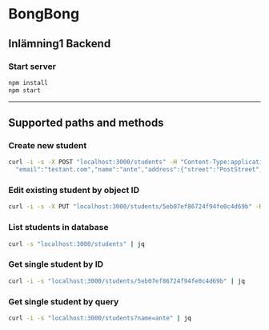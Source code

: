 # BongBong
Inlämning1 Backend
---
### Start server 
```sh
npm install
npm start
```
---
## Supported paths and methods

### Create new student
```sh
curl -i -s -X POST "localhost:3000/students" -H "Content-Type:application/json" -d '{
  "email":"testant.com","name":"ante","address":{"street":"PostStreet","zipcode":"123","city":"ort2"}}'
```

### Edit existing student by object ID
```sh
curl -i -s -X PUT "localhost:3000/students/5eb07ef86724f94fe0c4d69b" -H "Content-Type:application/json" -d '{"email":"newEmail@ant.com","name":"updatedName","address":{"street":"newStreet","zipcode":"131","city":"newCity"}}'
```

### List students in database
```sh
curl -s "localhost:3000/students" | jq
```

### Get single student by ID
```sh
curl -i -s "localhost:3000/students/5eb07ef86724f94fe0c4d69b" | jq
```

### Get single student by query
```sh
curl -i -s "localhost:3000/students?name=ante" | jq
```